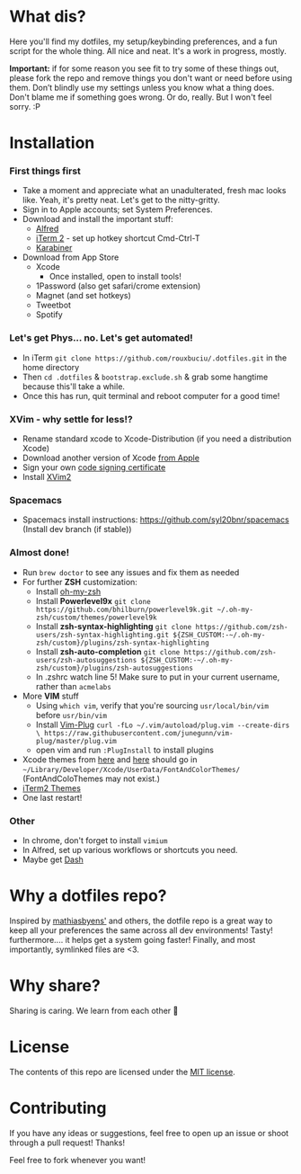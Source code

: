 # What dis?

Here you'll find my dotfiles, my setup/keybinding preferences, and a fun script for the whole thing. All nice and neat. It's a work in progress, mostly.

**Important:** if for some reason you see fit to try some of these things out, please fork the repo and remove things you don't want or need before using them. Don’t blindly use my settings unless you know what a thing does. Don't blame me if something goes wrong. Or do, really. But I won't feel sorry. :P

# Installation

### First things first
- Take a moment and appreciate what an unadulterated, fresh mac looks like. Yeah, it's pretty neat. Let's get to the nitty-gritty.
- Sign in to Apple accounts; set System Preferences.
- Download and install the important stuff:
    - [Alfred](www.alfredapp.com)
    - [iTerm 2](https://www.iterm2.com/downloads.html) - set up hotkey shortcut Cmd-Ctrl-T
    - [Karabiner](https://pqrs.org/osx/karabiner/)
- Download from App Store
    - Xcode
      - Once installed, open to install tools!
    - 1Password (also get safari/crome extension)
    - Magnet (and set hotkeys)
    - Tweetbot
    - Spotify

### Let's get Phys... no. Let's get automated!
- In iTerm `git clone https://github.com/rouxbuciu/.dotfiles.git` in the home directory
- Then `cd .dotfiles` & `bootstrap.exclude.sh` & grab some hangtime because this'll take a while.
- Once this has run, quit terminal and reboot computer for a good time!

### XVim - why settle for less!?
- Rename standard xcode to Xcode-Distribution (if you need a distribution Xcode)
- Download another version of Xcode [from Apple](https://developer.apple.com/download/more/)
- Sign your own [code signing certificate](https://github.com/XVimProject/XVim2/blob/master/SIGNING_Xcode.md)
- Install [XVim2](https://github.com/XVimProject/XVim2)

### Spacemacs
- Spacemacs install instructions: https://github.com/syl20bnr/spacemacs (Install dev branch (if stable))

### Almost done!
- Run `brew doctor` to see any issues and fix them as needed
- For further **ZSH** customization:
    - Install [oh-my-zsh](https://github.com/robbyrussell/oh-my-zsh)
    - Install **Powerlevel9x** `git clone https://github.com/bhilburn/powerlevel9k.git ~/.oh-my-zsh/custom/themes/powerlevel9k`
    - Install **zsh-syntax-highlighting** `git clone https://github.com/zsh-users/zsh-syntax-highlighting.git ${ZSH_CUSTOM:-~/.oh-my-zsh/custom}/plugins/zsh-syntax-highlighting`
    - Install **zsh-auto-completion** `git clone https://github.com/zsh-users/zsh-autosuggestions ${ZSH_CUSTOM:-~/.oh-my-zsh/custom}/plugins/zsh-autosuggestions`
    - In .zshrc watch line 5! Make sure to put in your current username, rather than `acmelabs`
- More **VIM** stuff
    - Using `which vim`, verify that you're sourcing `usr/local/bin/vim` before `usr/bin/vim`
    - Install [Vim-Plug](https://github.com/junegunn/vim-plug) `curl -fLo ~/.vim/autoload/plug.vim --create-dirs \ https://raw.githubusercontent.com/junegunn/vim-plug/master/plug.vim`
    - open vim and run `:PlugInstall` to install plugins
- Xcode themes from [here](https://github.com/hdoria/xcode-themes) and [here](http://www.codethemes.net/themes/popular/all) should go in `~/Library/Developer/Xcode/UserData/FontAndColorThemes/` (FontAndColoThemes may not exist.)
- [iTerm2 Themes](https://github.com/mbadolato/iTerm2-Color-Schemes)
- One last restart!

### Other
- In chrome, don't forget to install `vimium`
- In Alfred, set up various workflows or shortcuts you need.
- Maybe get [Dash](https://kapeli.com/dash)

# Why a dotfiles repo?

Inspired by [mathiasbyens'](https://github.com/mathiasbynens/dotfiles) and others, the dotfile repo is a great way to keep all your preferences the same across all dev environments! Tasty! furthermore.... it helps get a system going faster! Finally, and most importantly, symlinked files are <3.

# Why share?
Sharing is caring. We learn from each other 🌷

# License

The contents of this repo are licensed under the [MIT license](https://opensource.org/licenses/MIT).

# Contributing

If you have any ideas or suggestions, feel free to open up an issue or shoot through a pull request! Thanks!

Feel free to fork whenever you want!
